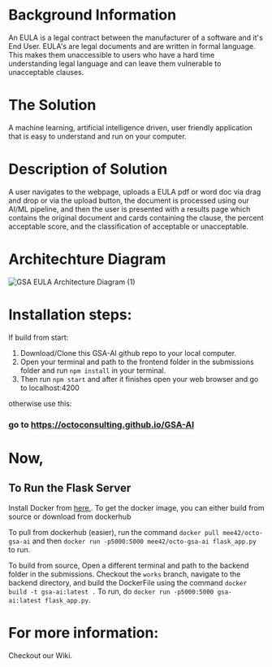 # Background Information

An EULA is a legal contract between the manufacturer of a software and it's End User.  EULA's are legal documents and are written in formal language.  This makes them unaccessible to users who have a hard time understanding legal language and can leave them vulnerable to unacceptable clauses.

# The Solution

A machine learning, artificial intelligence driven, user friendly application that is easy to understand and run on your computer.


# Description of Solution 

A user navigates to the webpage, uploads a EULA pdf or word doc via drag and drop or via the upload button, the document is processed using our AI/ML pipeline, and then the user is presented with a results page which contains the original document and cards containing the clause, the percent acceptable score, and the classification of acceptable or unacceptable.

# Architechture Diagram
![GSA EULA Architecture Diagram (1)](https://user-images.githubusercontent.com/17444067/90678596-e3697880-e22c-11ea-9280-f3f33c943c47.png)










# Installation steps: 
If build from start: 
1. Download/Clone this GSA-AI github repo to your local computer.
2. Open your terminal and path to the frontend folder in the submissions folder
    and run `npm install` in your terminal.
3. Then run `npm start` and after it finishes open your web browser and go to localhost:4200

otherwise use this: 
### go to https://octoconsulting.github.io/GSA-AI

# Now,
## To Run the Flask Server
Install Docker from [here.](https://docs.docker.com/desktop/). To get the docker image, you can either build from source or download from dockerhub

To pull from dockerhub (easier), run the command `docker pull mee42/octo-gsa-ai` and then `docker run -p5000:5000 mee42/octo-gsa-ai flask_app.py` to run.

To build from source, Open a different terminal and path to the backend folder in the submissions.
Checkout the `works` branch, navigate to the backend directory, and build the DockerFile using the command `docker build -t gsa-ai:latest .`
To run, do `docker run -p5000:5000 gsa-ai:latest flask_app.py`.
    


# For more information: 
Checkout our Wiki. 



